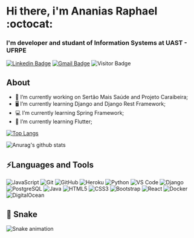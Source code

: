# Hi there,  i'm Ananias Raphael :octocat:
### I'm developer and studant of Information Systems at UAST - UFRPE

[![Linkedin Badge](https://img.shields.io/badge/-Linkedin-blue?style=flat-square&logo=Linkedin&logoColor=white&link=https://www.linkedin.com/in/ananias-raphael-d-08b65011a/)](https://www.linkedin.com/in/ananias-raphael-d-08b65011a/)
[![Gmail Badge](https://img.shields.io/badge/-ananias.nobrega@gmail.com-c14438?style=flat-square&logo=Gmail&logoColor=white&link=mailto:ananias.nobrega@gmail.com)](mailto:ananias.nobrega@gmail.com)
![Visitor Badge](https://visitor-badge.laobi.icu/badge?page_id=MeninoNias.MeninoNias)

## About
- 📌 I’m currently working on Sertão Mais Saúde and Projeto Caraibeira;
- 🖥️ I’m currently learning Django and Django Rest Framework;
- 💻 I’m currently learning Spring Framework;
- 📱 I’m currently learning Flutter;


[![Top Langs](https://github-readme-stats.vercel.app/api/top-langs/?username=MeninoNias&layout=compact)](https://github.com/MeninoNias/MeninoNias)

![Anurag's github stats](https://github-readme-stats.vercel.app/api?username=MeninoNias&count_private=true&show_icons=true)



## ⚡Languages and Tools

![JavaScript](https://img.shields.io/badge/-JavaScript-black?style=plastic&logo=javascript)
![Git](https://img.shields.io/badge/-Git-black?style=flat-square&logo=git)
![GitHub](https://img.shields.io/badge/-GitHub-black?style=flat-square&logo=github)
![Heroku](https://img.shields.io/badge/-Heroku-black?style=flat-square&logo=heroku)
![Python](https://img.shields.io/badge/-Python-8fcfd1?style=plastic&logo=Python)
![VS Code](https://img.shields.io/badge/-VS%20Code-007ACC?style=plastic&logo=visual-studio-code)
![Django](https://img.shields.io/badge/-Django-092E20?style=plastic&logo=Django)
![PostgreSQL](https://img.shields.io/badge/-PostgreSQL-336791?style=plastic&logo=postgresql)
![Java](https://img.shields.io/badge/-java-3f4441?style=plastic&logo=java) 
![HTML5](https://img.shields.io/badge/-HTML5-E34F26?style=plastic&logo=html5&logoColor=white)
![CSS3](https://img.shields.io/badge/-CSS3-1572B6?style=plastic&logo=css3)
![Bootstrap](https://img.shields.io/badge/-Bootstrap-563D7C?style=plastic&logo=bootstrap)
![React](https://img.shields.io/badge/-React-black?style=flat-square&logo=react)
![Docker](https://img.shields.io/badge/-Docker-black?style=flat-square&logo=docker)
![DigitalOcean](https://img.shields.io/badge/-Digital%20Ocean-darkblue?style=flat-square&logo=digitalocean)

## 🐍 Snake

![Snake animation](https://github.com/MeninoNias/MeninoNias/blob/output/github-contribution-grid-snake.svg)
